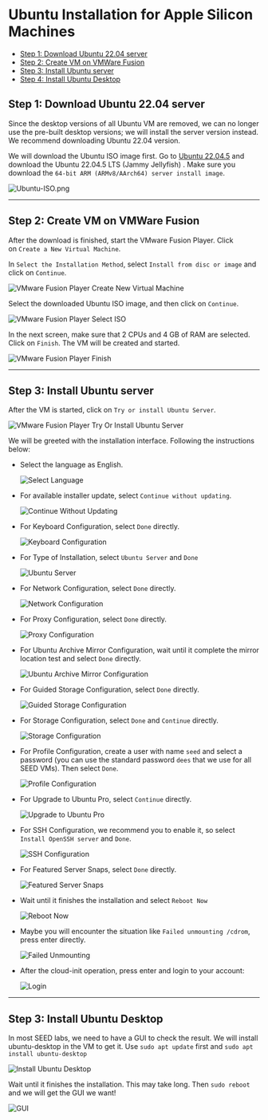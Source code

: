 # Ubuntu Installation for Apple Silicon Machines

- [Step 1: Download Ubuntu 22.04 server](#download)
- [Step 2: Create VM on VMWare Fusion](#createvm)
- [Step 3: Install Ubuntu server](#installserver)
- [Step 4: Install Ubuntu Desktop](#installdesktop)

## <a id="download"></a>Step 1: Download Ubuntu 22.04 server

Since the desktop versions of all Ubuntu VM are removed, we can no longer use the pre-built desktop versions; we will install the server version instead. We recommend downloading Ubuntu 22.04 version.

We will download the Ubuntu ISO image first. Go to [Ubuntu 22.04.5](https://cdimage.ubuntu.com/ubuntu/releases/22.04/release/) and download the Ubuntu 22.04.5 LTS (Jammy Jellyfish) . Make sure you download the `64-bit ARM (ARMv8/AArch64) server install image`.

![Ubuntu-ISO.png](./Figs/ubuntu-iso.png)

***
## <a id="createvm"></a>Step 2: Create VM on VMWare Fusion

After the download is finished, start the VMware Fusion Player. Click on `Create a New Virtual Machine`.

In `Select the Installation Method`, select `Install from disc or image` and click on `Continue`.

![VMware Fusion Player Create New Virtual Machine](./Figs/vmware-fusion-player-create-new-virtual-machine.png)

Select the downloaded Ubuntu ISO image, and then click on `Continue`.

![VMware Fusion Player Select ISO](./Figs/vmware-fusion-player-select-iso.png)

In the next screen, make sure that 2 CPUs and 4 GB of RAM are selected. Click on `Finish`. 
The VM will be created and started. 

![VMware Fusion Player Finish](./Figs/vmware-fusion-player-finish.png)

***
## <a id="installserver"></a>Step 3: Install Ubuntu server

After the VM is started, click on `Try or install Ubuntu Server`.

![VMware Fusion Player Try Or Install Ubuntu Server](./Figs/vmware-fusion-player-try-or-install-ubuntu-server.png)

We will be greeted with the installation interface. Following the instructions below:

- Select the language as English.

	![Select Language](./Figs/select-language.png)
	

- For available installer update, select `Continue without updating`.

	![Continue Without Updating](./Figs/continue-without-updating.png)
	
- For Keyboard Configuration, select `Done` directly.

	![Keyboard Configuration](./Figs/keyboard-configuration.png)
	
- For Type of Installation, select `Ubuntu Server` and `Done`

	![Ubuntu Server](./Figs/ubuntu-server.png)
	
- For Network Configuration, select `Done` directly.

	![Network Configuration](./Figs/network-configuration.png)
	
-  For Proxy Configuration, select `Done` directly.

	![Proxy Configuration](./Figs/proxy-configuration.png)
	
- For Ubuntu Archive Mirror Configuration, wait until it complete the mirror location test and select `Done` directly.

	![Ubuntu Archive Mirror Configuration](./Figs/ubuntu-archive-mirror-configuration.png)
	
- For Guided Storage Configuration, select `Done` directly.

	![Guided Storage Configuration](./Figs/guided-storage-configuration.png)
	
- For Storage Configuration, select `Done` and `Continue` directly.

	![Storage Configuration](./Figs/storage-configuration.png)
	
- For Profile Configuration, create a user with name `seed` and select a password (you can use the standard password `dees` that we use for all SEED VMs). Then select `Done`.

	![Profile Configuration](./Figs/profile-configuration.png)
	
- For Upgrade to Ubuntu Pro, select `Continue` directly.

	![Upgrade to Ubuntu Pro](./Figs/upgrade-to-ubuntu-pro.png)
	
- For SSH Configuration, we recommend you to enable it, so select `Install OpenSSH server` and `Done`.

	![SSH Configuration](./Figs/ssh-configuration.png)
	
- For Featured Server Snaps, select `Done` directly.

	![Featured Server Snaps](./Figs/featured-server-snaps.png)
	
- Wait until it finishes the installation and select `Reboot Now`

	![Reboot Now](./Figs/reboot-now.png)
	
- Maybe you will encounter the situation like `Failed unmounting /cdrom`, press enter directly.

	![Failed Unmounting](./Figs/failed-unmounting.png)

- After the cloud-init operation, press enter and login to your account:

    ![Login](./Figs/login.png)

***
## <a id="installdesktop"></a>Step 3: Install Ubuntu Desktop

In most SEED labs, we need to have a GUI to check the result. We will install ubuntu-desktop in the VM to get it. Use `sudo apt update` first and `sudo apt install ubuntu-desktop`

![Install Ubuntu Desktop](./Figs/install-ubuntu-desktop.png)

Wait until it finishes the installation. This may take long. Then `sudo reboot` and we will get the GUI we want!

![GUI](./Figs/GUI.png)